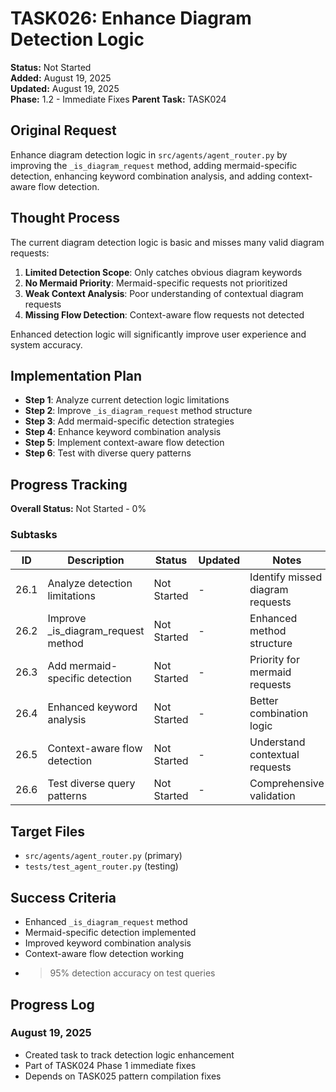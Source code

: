# TASK026: Enhance Diagram Detection Logic

**Status:** Not Started  
**Added:** August 19, 2025  
**Updated:** August 19, 2025  
**Phase:** 1.2 - Immediate Fixes
**Parent Task:** TASK024

## Original Request
Enhance diagram detection logic in `src/agents/agent_router.py` by improving the `_is_diagram_request` method, adding mermaid-specific detection, enhancing keyword combination analysis, and adding context-aware flow detection.

## Thought Process
The current diagram detection logic is basic and misses many valid diagram requests:

1. **Limited Detection Scope**: Only catches obvious diagram keywords
2. **No Mermaid Priority**: Mermaid-specific requests not prioritized
3. **Weak Context Analysis**: Poor understanding of contextual diagram requests
4. **Missing Flow Detection**: Context-aware flow requests not detected

Enhanced detection logic will significantly improve user experience and system accuracy.

## Implementation Plan
- **Step 1**: Analyze current detection logic limitations
- **Step 2**: Improve `_is_diagram_request` method structure
- **Step 3**: Add mermaid-specific detection strategies
- **Step 4**: Enhance keyword combination analysis
- **Step 5**: Implement context-aware flow detection
- **Step 6**: Test with diverse query patterns

## Progress Tracking

**Overall Status:** Not Started - 0%

### Subtasks
| ID | Description | Status | Updated | Notes |
|----|-------------|--------|---------|-------|
| 26.1 | Analyze detection limitations | Not Started | - | Identify missed diagram requests |
| 26.2 | Improve _is_diagram_request method | Not Started | - | Enhanced method structure |
| 26.3 | Add mermaid-specific detection | Not Started | - | Priority for mermaid requests |
| 26.4 | Enhanced keyword analysis | Not Started | - | Better combination logic |
| 26.5 | Context-aware flow detection | Not Started | - | Understand contextual requests |
| 26.6 | Test diverse query patterns | Not Started | - | Comprehensive validation |

## Target Files
- `src/agents/agent_router.py` (primary)
- `tests/test_agent_router.py` (testing)

## Success Criteria
- Enhanced `_is_diagram_request` method
- Mermaid-specific detection implemented
- Improved keyword combination analysis
- Context-aware flow detection working
- >95% detection accuracy on test queries

## Progress Log
### August 19, 2025
- Created task to track detection logic enhancement
- Part of TASK024 Phase 1 immediate fixes
- Depends on TASK025 pattern compilation fixes
